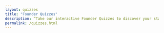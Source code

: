 ```yaml
---
layout: quizzes
title: "Founder Quizzes"
description: “Take our interactive Founder Quizzes to discover your startup strengths, uncover hidden growth leaks, and see how investors might view your business. Fun, insightful, and built for founders who want real, actionable insights.”
permalink: /quizzes.html
---
```


